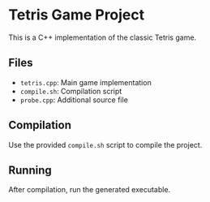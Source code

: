 # Tetris Game Project

This is a C++ implementation of the classic Tetris game.

## Files
- `tetris.cpp`: Main game implementation
- `compile.sh`: Compilation script
- `probe.cpp`: Additional source file

## Compilation
Use the provided `compile.sh` script to compile the project.

## Running
After compilation, run the generated executable.
